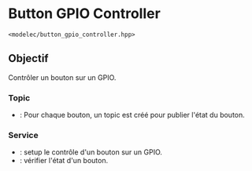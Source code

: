 ﻿# Button GPIO Controller
`<modelec/button_gpio_controller.hpp>`

## Objectif
Contrôler un bouton sur un GPIO.

### Topic
- [](Button-Topic.md) : Pour chaque bouton, un topic est créé pour publier l'état du bouton.

### Service
- [](Add-Button-Service.md) : setup le contrôle d'un bouton sur un GPIO.
- [](Button-Service.md) : vérifier l'état d'un bouton.